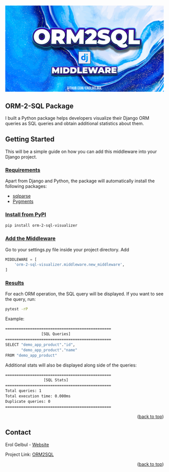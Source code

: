 <div id="top"></div>

<p align="center">
  <img src="images/cover_image.jpg">
</p>

<!-- ABOUT THE PROJECT -->
##  ORM-2-SQL Package

I built a Python package helps developers visualize their Django ORM queries as SQL queries and obtain additional statistics about them.

<!-- HOW TO USE -->
## Getting Started

This will be a simple guide on how you can add this middleware into your Django project.


### <ins>Requirements</ins>

Apart from Django and Python, the package will automatically install the
following packages:

- [sqlparse](https://pypi.org/project/sqlparse/)
- [Pygments](https://pygments.org/)


### <ins>Install from PyPI</ins>

```bash
pip install orm-2-sql-visualizer
```

### <ins>Add the Middleware</ins>

Go to your settings.py file inside your project directory. Add 

```python
MIDDLEWARE = [
    'orm-2-sql-visualizer.middleware.new_middleware',
]
```

### <ins>Results</ins>

For each ORM operation, the SQL query will be displayed. If you want to see the
query, run:

```bash
pytest -rP
```

Example:
```bash
===============================================
                [SQL Queries]
===============================================
SELECT "demo_app_product"."id",
       "demo_app_product"."name"
FROM "demo_app_product"
```

Additional stats will also be displayed along side of the queries:

```bash
===============================================
                 [SQL Stats]
===============================================
Total queries: 1
Total execution time: 0.000ms
Duplicate queries: 0
===============================================
```


<p align="right">(<a href="#top">back to top</a>)</p>

<!-- CONTACT -->
## Contact

Erol Gelbul - [Website](erolgelbul.com)

Project Link: [ORM2SQL](https://github.com/ErolGelbul/orm-2-sql-visualizer)

<p align="right">(<a href="#top">back to top</a>)</p>

<!-- MARKDOWN LINKS & IMAGES -->